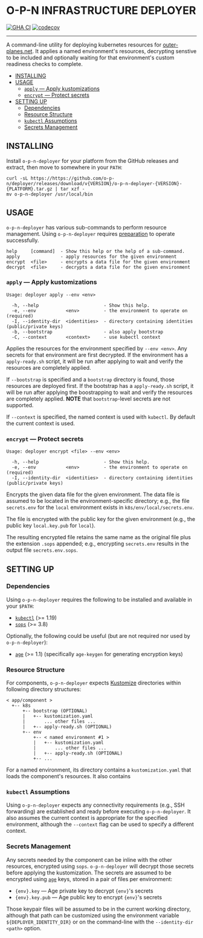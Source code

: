 # O-P-N INFRASTRUCTURE DEPLOYER

[![GHA CI](https://github.com/o-p-n/deployer/actions/workflows/ci.yaml/badge.svg?branch=main)](https://github.com/o-p-n/deployer/actions/workflows/ci.yaml?query=branch%3Amain) [![codecov](https://codecov.io/gh/o-p-n/deployer/graph/badge.svg?token=PAI2ZvxpI0)](https://codecov.io/gh/o-p-n/deployer)

---

A command-line utility for deploying kubernetes resources for [outer-planes.net](https://outer-planes.net/). It applies a named environment's resources, decrypting senstive to be included and optionally waiting for that environment's custom readiness checks to complete.

- [INSTALLING](#installing)
- [USAGE](#usage)
  - [`apply` — Apply kustomizations](#apply--apply-kustomizations)
  - [`encrypt` — Protect secrets](#encrypt--protect-secrets)
- [SETTING UP](#setting-up)
  - [Dependencies](#dependencies)
  - [Resource Structure](#resource-structure)
  - [`kubectl` Assumptions](#kubectl-assumptions)
  - [Secrets Management](#secrets-management)

## INSTALLING

Install `o-p-n-deployer` for your platform from the GitHub releases and extract, then move to somewhere in your `PATH`:

```
curl -sL https://https://github.com/o-p-n/deployer/releases/download/v{VERSION}/o-p-n-deployer-{VERSION}-{PLATFORM}.tar.gz | tar xzf -
mv o-p-n-deployer /usr/local/bin
```

## USAGE

`o-p-n-deployer` has various sub-commands to perform resource management. Using `o-p-n-deployer` requires [preparation](#setting-up) to operate successfully.

```
help     [command]  - Show this help or the help of a sub-command.
apply               - apply resources for the given environment
encrypt  <file>     - encrypts a data file for the given environment
decrypt  <file>     - decrypts a data file for the given environment
```

### `apply` — Apply kustomizations

```
Usage: deployer apply --env <env>

  -h, --help                        - Show this help.
  -e, --env           <env>         - the environment to operate on                          (required)
  -I, --identity-dir  <identities>  - directory containing identities (public/private keys)
  -b, --bootstrap                   - also apply bootstrap
  -C, --context       <context>     - use kubectl context
```

Applies the resources for the environment specified by `--env <env>`. Any secrets for that environment are first decrypted. If the environment has a `apply-ready.sh` script, it will be run after applying to wait and verify the resources are completely applied.

If `--bootstrap` is specified and a `bootstrap` directory is found, those resources are deployed first. If the bootstrap has a `apply-ready.sh` script, it will be run after applying the boostrapping to wait and verify the resources are completely applied. **NOTE** that `bootstrap`-level secrets are not supported.

If `--context` is specified, the named context is used with `kubectl`. By default the current context is used.

### `encrypt` — Protect secrets

```
Usage: deployer encrypt <file> --env <env>

  -h, --help                        - Show this help.
  -e, --env           <env>         - the environment to operate on                          (required)
  -I, --identity-dir  <identities>  - directory containing identities (public/private keys)
```

Encrypts the given data file for the given environment. The data file is assumed to be located in the environment-specific directory; e.g., the file `secrets.env` for the `local` environment exists in `k8s/env/local/secrets.env`.

The file is encrypted with the public key for the given environment (e.g., the public key `local.key.pub` for `local`).

The resulting encrypted file retains the same name as the original file plus the extension `.sops` appended; e.g., encrypting `secrets.env` results in the output file `secrets.env.sops`.

## SETTING UP

### Dependencies

Using `o-p-n-deployer` requires the following to be installed and available in your `$PATH`:

- [`kubectl`](https://kubectl.docs.kubernetes.io/) (>= 1.19)
- [`sops`](https://github.com/getsops/sops) (>= 3.8)

Optionally, the following could be useful (but are not required nor used by `o-p-n-deployer`):

- [`age`](https://age-encryption.org/) (>= 1.1) (specifically `age-keygen` for generating encryption keys)

### Resource Structure

For components, `o-p-n-deployer` expects [Kustomize](https://kustomize.io/) directories within following directory structures:

```
< app/component >
  +-- k8s
      +-- bootstrap (OPTIONAL) 
      |   +-- kustomization.yaml
      |       ... other files ...
      |   +-- apply-ready.sh (OPTIONAL)
      +-- env
          +-- < named environment #1 >
          |   +-- kustomization.yaml
          |       ... other files ...
          |   +-- apply-ready.sh (OPTIONAL)
          +-- ...
```

For a named environment, its directory contains a `kustomization.yaml` that loads the component's resources. It also contains

### `kubectl` Assumptions

Using `o-p-n-deployer` expects any connectivity requirements (e.g., SSH forwarding) are established and ready before executing `o-p-n-deployer`. It also assumes the current context is appropriate for the specified environment, although the `--context` flag can be used to specify a different context.

### Secrets Management

Any secrets needed by the component can be inline with the other resources, encrypted using `sops`. `o-p-n-deployer` will decrypt those secrets before applying the kustomization. The secrets are assumed to be encrypted using [`age`](https://age-encryption.org/) keys, stored in a pair of files per environment:

- `{env}.key` — Age private key to decrypt `{env}`'s secrets
- `{env}.key.pub` — Age public key to encrypt `{env}`'s secrets

Those keypair files will be assumed to be in the current working directory, although that path can be customized using the environment variable `${DEPLOYER_IDENTITY_DIR}` or on the command-line with the `--identity-dir <path>` option.
